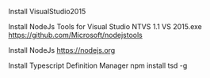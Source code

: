 Install VisualStudio2015

Install NodeJs Tools for Visual Studio 
	NTVS 1.1 VS 2015.exe
	https://github.com/Microsoft/nodejstools

Install NodeJs
	https://nodejs.org
	
Install Typescript Definition Manager
	npm install tsd -g
